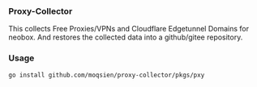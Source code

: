 ### Proxy-Collector

This collects Free Proxies/VPNs and Cloudflare Edgetunnel Domains for neobox.
And restores the collected data into a github/gitee repository.

### Usage
```bash
go install github.com/moqsien/proxy-collector/pkgs/pxy
```
